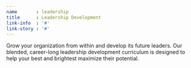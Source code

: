 ```yaml
---
name       : leadership
title      : Leadership Development
link-info  : '#'
link-story : '#'
---
```

Grow your organization from within and develop its future leaders. Our blended, career-long leadership development curriculum is designed to help your best and brightest maximize their potential.

